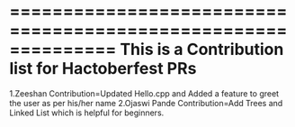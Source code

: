 ==============================================================
This is a Contribution list for Hactoberfest PRs
==============================================================

1.Zeeshan
    Contribution=Updated Hello.cpp and Added a feature to greet the user as per his/her name
2.Ojaswi Pande
    Contribution=Add Trees and Linked List which is helpful for beginners.